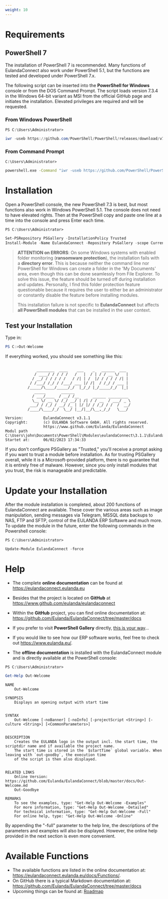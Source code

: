 ```yaml
---
weight: 10
---
```


# Requirements

## PowerShell 7 

The installation of PowerShell 7 is recommended. Many functions of EulandaConnect also work under PowerShell 5.1, but the functions are tested and developed under PowerShell 7.x.

The following script can be inserted into the **PowerShell for Windows** console or from the DOS Command Prompt. The script loads version 7.3.4 in the Windows 64-bit variant as MSI from the official GitHub page and initiates the installation. Elevated privileges are required and will be requested.

### From Windows PowerShell

`PS C:\Users\Administrator>`

```powershell
iwr -useb https://github.com/PowerShell/PowerShell/releases/download/v7.3.4/PowerShell-7.3.4-win-x64.msi -o pwsh-7.3.4.msi; msiexec /i pwsh-7.3.4.msi /qn
```

### From Command Prompt

`C:\Users\Administrator>`

```bash
powershell.exe -Command "iwr -useb https://github.com/PowerShell/PowerShell/releases/download/v7.3.4/PowerShell-7.3.4-win-x64.msi -o pwsh-7.3.4.msi; msiexec /i pwsh-7.3.4.msi /qn"
```

# Installation

Open a PowerShell console, the new PowerShell 7.3 is best, but most functions also work in Windows PowerShell 5.1. The console does not need to have elevated rights. Then at the PowerShell copy and paste one line at a time into the console and press Enter each time.

`PS C:\Users\Administrator>`

```powershell
Set-PSRepository PSGallery -InstallationPolicy Trusted
Install-Module -Name EulandaConnect -Repository PsGallery -scope CurrentUser
```

> **ATTENTION on ERRORS**: On some Windows systems with enabled folder monitoring (**ransomware protection**), the installation fails with a **directory error**. This is because neither the command line nor PowerShell for Windows can create a folder in the 'My Documents' area, even though this can be done seamlessly from File Explorer. To solve this issue, the feature should be turned off during installation and updates. Personally, I find this folder protection feature questionable because it requires the user to either be an administrator or constantly disable the feature before installing modules.
>
> This installation failure is not specific to **EulandaConnect** but affects **all PowerShell modules** that can be installed in the user context.

## Test your Installation

Type in:

```powershell
PS C:>Out-Welcome
```

If everything worked, you should see something like this:

```
 
              ________  ____    ___    _   ______  ___
             / ____/ / / / /   /   |  / | / / __ \/   |
            / __/ / / / / /   / /| | /  |/ / / / / /| |
           / /___/ /_/ / /___/ ___ |/ /|  / /_/ / ___ |
          /_____/\____/_____/_/  |_/_/ |_/_____/_/  |_|
             _____       ______
            / ___/____  / __/ /__      ______ _________
            \__ \/ __ \/ /_/ __/ | /| / / __  / ___/ _ \
           ___/ / /_/ / __/ /_ | |/ |/ / /_/ / /  /  __/
          /____/\____/_/  \__/ |__/|__/\__,_/_/   \___/

Version:         EulandaConnect v3.1.1
Copyright:       (c) EULANDA Software GmbH. All rights reserved.
                 https://www.github.com/Eulanda/EulandaConnect
Modul path       C:\Users\john\Documents\PowerShell\Modules\eulandaConnect\3.1.1\EulandaConnect.psm1
Startet at:      06/02/2023 17:34:33
```

If you don't configure PSGallery as "Trusted," you'll receive a prompt asking if you want to trust a module before installation. As for trusting PSGallery overall, while it is a Microsoft-provided platform, there is no guarantee that it is entirely free of malware. However, since you only install modules that you trust, the risk is manageable and predictable.

# Update your Installation

After the module installation is completed, about 200 functions of EulandaConnect are available. These cover the various areas such as image manipulation, sending messages via Telegram, MSSQL data backups to NAS, FTP and SFTP, control of the EULANDA ERP Softawre and much more.
To update the module in the future, enter the following commands in the Powershell console:

`PS C:\Users\Administrator>`

```powershell
Update-Module EulandaConnect -force
```

# Help

- The complete **online documentation** can be found at https://eulandaconnect.eulanda.eu

- Besides that the project is located on **GitHub** at https://www.github.com/eulanda/eulandaconnect
- Within the **GitHub** project, you can find online documentation at: https://github.com/Eulanda/EulandaConnect/tree/master/docs
- If you prefer to visit **PowerShell Gallery** directly, [this is your way](https://www.powershellgallery.com/packages/EulandaConnect)...
- If you would like to see how our ERP software works, feel free to check out https://www.eulanda.eu/.
- The **offline documentation** is installed with the EulandaConnect module and is directly available at the PowerShell console:

`PS C:\Users\Administrator>`

```powershell
Get-Help Out-Welcome
```

```
NAME
    Out-Welcome

SYNOPSIS
    Displays an opening output with start time


SYNTAX
    Out-Welcome [-noBanner] [-noInfo] [-projectScript <String>] [-culture <String>] [<CommonParameters>]


DESCRIPTION
    Creates the EULANDA logo in the output incl. the start time, the scriptdir name and if available the project name.
    The start time is stored in the `$startTime` global variable. When leaving with `out-goodby`, the execution time
    of the script is then also displayed.


RELATED LINKS
    Online Version: https://github.com/Eulanda/EulandaConnect/blob/master/docs/Out-Welcome.md
    Out-Goodbye

REMARKS
    To see the examples, type: "Get-Help Out-Welcome -Examples"
    For more information, type: "Get-Help Out-Welcome -Detailed"
    For technical information, type: "Get-Help Out-Welcome -Full"
    For online help, type: "Get-Help Out-Welcome -Online"

```

By appending the "-full" parameter to the help line, the descriptions of the parameters and examples will also be displayed. However, the online help provided in the next section is even more convenient.

# Available Functions

- The available functions are listed in the online documentation at:
   https://eulandaconnect.eulanda.eu/docs/Functions/.
- On GitHub there is a typical Markdown documentation at:
   https://github.com/Eulanda/EulandaConnect/tree/master/docs
- Upcoming things can be found at: [Roadmap](./Roadmap)
